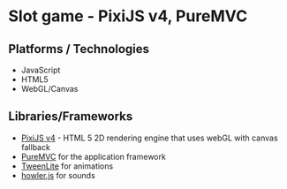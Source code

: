# Slot game - PixiJS v4, PureMVC

## Platforms / Technologies
* JavaScript
* HTML5
* WebGL/Canvas

## Libraries/Frameworks
* [PixiJS v4](http://www.pixijs.com/) - HTML 5 2D rendering engine that uses webGL with canvas fallback
* [PureMVC](https://github.com/PureMVC/puremvc-js-multicore-framework/wiki) for the application framework
* [TweenLite](https://greensock.com/tweenlite) for animations
* [howler.js](https://github.com/goldfire/howler.js/) for sounds
